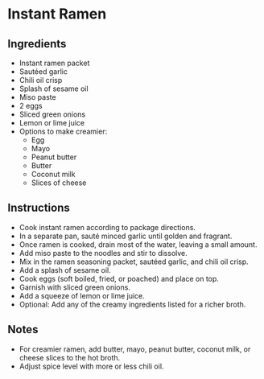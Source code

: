 # Instant Ramen

## Ingredients

- Instant ramen packet
- Sautéed garlic
- Chili oil crisp
- Splash of sesame oil
- Miso paste
- 2 eggs
- Sliced green onions
- Lemon or lime juice
- Options to make creamier:
  - Egg
  - Mayo
  - Peanut butter
  - Butter
  - Coconut milk
  - Slices of cheese

## Instructions

- Cook instant ramen according to package directions.
- In a separate pan, sauté minced garlic until golden and fragrant.
- Once ramen is cooked, drain most of the water, leaving a small amount.
- Add miso paste to the noodles and stir to dissolve.
- Mix in the ramen seasoning packet, sautéed garlic, and chili oil crisp.
- Add a splash of sesame oil.
- Cook eggs (soft boiled, fried, or poached) and place on top.
- Garnish with sliced green onions.
- Add a squeeze of lemon or lime juice.
- Optional: Add any of the creamy ingredients listed for a richer broth.

## Notes

- For creamier ramen, add butter, mayo, peanut butter, coconut milk, or cheese slices to the hot broth.
- Adjust spice level with more or less chili oil.
